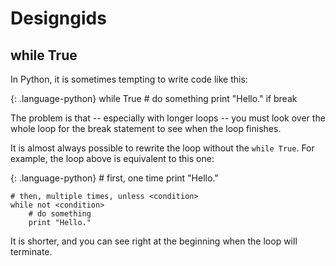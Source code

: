 # Designgids

## while True

In Python, it is sometimes tempting to write code like this:

{: .language-python}
	while True
	    # do something
	    print "Hello."
	    if <condition>
	        break

The problem is that -- especially with longer loops -- you must look over the whole loop for the break statement to see when the loop finishes.

It is almost always possible to rewrite the loop without the `while True`. For example, the loop above is equivalent to this one:

{: .language-python}
	# first, one time
	print "Hello."
	
	# then, multiple times, unless <condition>
	while not <condition>
	    # do something
	    print "Hello."

It is shorter, and you can see right at the beginning when the loop will terminate.

